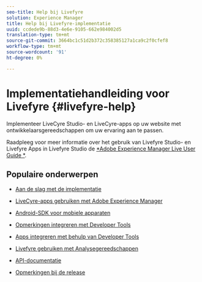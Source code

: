 ```yaml
---
seo-title: Help bij Livefyre
solution: Experience Manager
title: Help bij Livefyre-implementatie
uuid: ccdede9b-88d3-4e6e-9105-662e984002d5
translation-type: tm+mt
source-git-commit: 3664bc1c51d2b372c358385127a1ca9c2f0cfef8
workflow-type: tm+mt
source-wordcount: '91'
ht-degree: 0%

---
```



# Implementatiehandleiding voor Livefyre {#livefyre-help}

Implementeer LiveCyre Studio- en LiveCyre-apps op uw website met ontwikkelaarsgereedschappen om uw ervaring aan te passen.

Raadpleeg voor meer informatie over het gebruik van Livefyre Studio- en Livefyre Apps in Livefyre Studio de [*Adobe Experience Manager Live User Guide *](/help/using/home.md).

## Populaire onderwerpen

* [Aan de slag met de implementatie](c-getting-started/c-getting-started.md)

* [LiveCyre-apps gebruiken met Adobe Experience Manager](https://helpx.adobe.com/experience-manager/6-4/sites/administering/using/livefyre.html)

* [Android-SDK voor mobiele apparaten](c-mobile-sdks/c-android-sdk.md)

* [Opmerkingen integreren met Developer Tools](/help/implementation/c-app-integrations/c-comments-integration/c-comments-integration.md)

* [Apps integreren met behulp van Developer Tools](/help/implementation/c-getting-started/c-implementation-process/c-implementation-process.md)

* [Livefyre gebruiken met Analysegereedschappen](/help/implementation/livefyre-analytics/livefyre-analytics.md)

* [API-documentatie](https://api.livefyre.com)

* [Opmerkingen bij de release](/help/using/c-rn/c-rn.md)